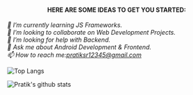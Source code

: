 


<h4 align="center">HERE ARE SOME IDEAS TO GET YOU STARTED:</h4>

*🌱 I’m currently learning JS Frameworks.<br>
👯 I’m looking to collaborate on Web Development Projects.<br> 
🤔 I’m looking for help with Backend.<br>
💬 Ask me about Android Development & Frontend.<br>
📫 How to reach me:[pratiksr12345@gmail.com](mailto:pratiksr12345@gmail.com)*

![Top Langs](https://github-readme-stats.vercel.app/api/top-langs/?username=inomag&layout=compact&bg_color=fcfaf6&title_color=000000&text_color=013042&icon_color=dcad39)


![Pratik's github stats](https://github-readme-stats.vercel.app/api?username=inomag&bg_color=fcfaf6&title_color=000000&text_color=013042&icon_color=dcad39&show_icons=true&count_private=true)


